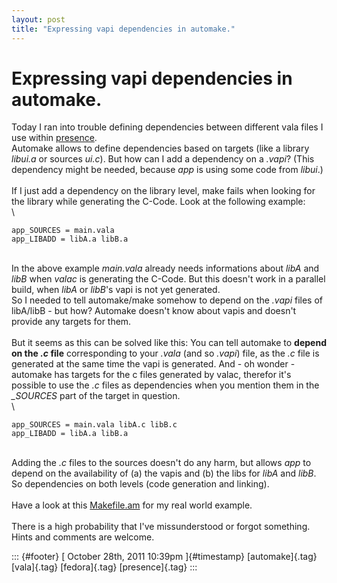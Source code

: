```yaml
---
layout: post
title: "Expressing vapi dependencies in automake."
---
```



Expressing vapi dependencies in automake.
=========================================

Today I ran into trouble defining dependencies between different vala
files I use within
[presence](http://dummdida.blogspot.com/p/presence.html).\
Automake allows to define dependencies based on targets (like a library
*libui.a* or sources *ui.c*). But how can I add a dependency on a
*.vapi*? (This dependency might be needed, because *app* is using some
code from *libui*.)\
\
If I just add a dependency on the library level, make fails when looking
for the library while generating the C-Code. Look at the following
example:\
\

    app_SOURCES = main.vala
    app_LIBADD = libA.a libB.a

\
In the above example *main.vala* already needs informations about *libA*
and *libB* when *valac* is generating the C-Code. But this doesn't work
in a parallel build, when *libA* or *libB*'s vapi is not yet generated.\
So I needed to tell automake/make somehow to depend on the *.vapi* files
of libA/libB - but how? Automake doesn't know about vapis and doesn't
provide any targets for them.\
\
But it seems as this can be solved like this: You can tell automake to
**depend on the *.c* file** corresponding to your *.vala* (and so
*.vapi*) file, as the *.c* file is generated at the same time the vapi
is generated. And - oh wonder - automake has targets for the c files
generated by valac, therefor it's possible to use the *.c* files as
dependencies when you mention them in the *\_SOURCES* part of the target
in question.\
\

    app_SOURCES = main.vala libA.c libB.c
    app_LIBADD = libA.a libB.a

\
Adding the *.c* files to the sources doesn't do any harm, but allows
*app* to depend on the availability of (a) the vapis and (b) the libs
for *libA* and *libB*. So dependencies on both levels (code generation
and linking).\
\
Have a look at this
[Makefile.am](https://gitorious.org/valastuff/presence/blobs/master/presence/Makefile.am)
for my real world example.\
\
There is a high probability that I've missunderstood or forgot
something. Hints and comments are welcome.

::: {#footer}
[ October 28th, 2011 10:39pm ]{#timestamp} [automake]{.tag} [vala]{.tag}
[fedora]{.tag} [presence]{.tag}
:::
